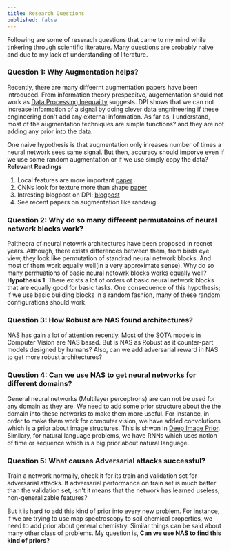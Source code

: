 ```yaml
---
title: Research Questions
published: false
---
```


Following are some of reserach questions that came to my mind while tinkering through scientific literature. Many questions are probably naive and due to my lack of understanding of literature. 

### Question 1: Why Augmentation helps?
Recently, there are many diffeernt augmentation papers have been introduced. From information theory prespecitve, augementation should not work as [Data Processing Inequailty](https://en.wikipedia.org/wiki/Data_processing_inequality) suggests. DPI shows that we can not increase information of a signal by doing clever data engnineering if these engineering don't add any external information. As far as, I understand, most of the augmentation techniques are simple functions? and they are not adding any prior into the data.

One naive hypothesis is that augmentation only inreases number of times a neural network sees same signal. But then, accuracy should imporve even if we use some random augmentation or if we use simply copy the data? 
**Relevant Readings**
1. Local features are more important [paper](https://openreview.net/forum?id=SkfMWhAqYQ) 
2. CNNs look for texture more than shape [paper](https://openreview.net/forum?id=Bygh9j09KX)
3. Intresting blogpost on DPI: [blogpost](https://medium.com/@akelleh/the-data-processing-inequality-da242b40800b)
4. See recent papers on augmentation like randaug

### Question 2: Why do so many different permutatoins of neural network blocks work?
Paltheora of neural netowrk architectures have been proposed in recnet years. Although, there exists  differences between them, from birds eye view, they look like permutation of standrad neural network blocks. And most of them work equally well(in a very approximate sense). Why do so many permuations of basic neural netowrk blocks works equally well?
**Hypothesis 1**: There exists a lot of orders of basic neural network blocks that are equally good for basic tasks. One consequence of this hypothesis; if we use basic building blocks in a random fashion, many of these random configurations should work. 

### Question 3: How Robust are NAS found architectures? 
NAS has gain a lot of attention recently. Most of the SOTA models in Computer Vision are NAS based. But is NAS as Robust as it counter-part models designed by humans? Also, can we add adversarial reward in NAS to get more robust architectures? 

### Question 4: Can we use NAS to get neural networks for different domains? 
General neural networks (Multilayer perceptrons) are can not be used for any domain as they are. We need to add some prior structure about the the domain into these networks to make them more useful. For instance, in order to make them work for computer vision, we have added convolutions which is a prior about image structures. This is shwon in [Deep Image Prior](https://dmitryulyanov.github.io/deep_image_prior). Similary, for natural language problems, we have RNNs which uses notion of time or sequence which is a big prior about natural language. 

### Question 5: What causes Adversarial attacks successful?
Train a network normally, check it for its train and validation set for adversarial attacks. If adversarial performance on train set is much better than the validation set, isn't it means that the network has learned useless, non-generalizable features? 

But it is hard to add this kind of prior into every new problem. For instance, if we are trying to use map spectroscopy to soil chemical properties, we need to add prior about general chemistry. Similar things can be said about many other class of problems. My question is, **Can we use NAS to find this kind of priors?**
